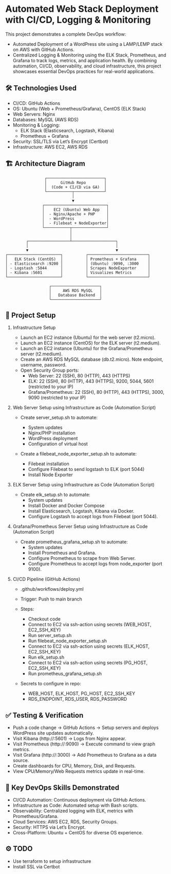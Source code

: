 # Automated Web Stack Deployment with CI/CD, Logging & Monitoring
This project demonstrates a complete DevOps workflow:
- Automated Deployment of a WordPress site using a LAMP/LEMP stack on AWS with GitHub Actions.
- Centralized Logging & Monitoring using the ELK Stack, Prometheus, and Grafana to track logs, metrics, and application health.
By combining automation, CI/CD, observability, and cloud infrastructure, this project showcases essential DevOps practices for real-world applications.


## 🛠️ Technologies Used
- CI/CD: GitHub Actions
- OS: Ubuntu (Web + Prometheus/Grafana), CentOS (ELK Stack)
- Web Servers: Nginx
- Databases: MySQL (AWS RDS)
- Monitoring & Logging:
    - ELK Stack (Elasticsearch, Logstash, Kibana)
    - Prometheus + Grafana
- Security: SSL/TLS via Let’s Encrypt (Certbot)
- Infrastructure: AWS EC2, AWS RDS


## 🏗 Architecture Diagram
```
                 ┌─────────────────────────┐
                 │      GitHub Repo        │
                 │  (Code + CI/CD via GA)  │
                 └───────────┬─────────────┘
                             │
                             ▼
                ┌───────────────────────────┐
                │    EC2 (Ubuntu) Web App   │
                │  - Nginx/Apache + PHP     │
                │  - WordPress              │
                │  - Filebeat + NodeExporter│
                └───────────┬───────────────┘
                            │
                            │
         ┌──────────────────┴───────────────────┐
         │                                      │
         ▼                                      ▼
┌───────────────────────┐          ┌──────────────────────────┐
│   ELK Stack (CentOS)  │          │ Prometheus + Grafana     │
│ - Elasticsearch :9200 │          │ (Ubuntu) :9090, :3000    │
│ - Logstash :5044      │          │ Scrapes NodeExporter     │
│ - Kibana :5601        │          │ Visualizes Metrics       │
└───────────────────────┘          └──────────────────────────┘

                   ┌─────────────────────┐
                   │     AWS RDS MySQL   │
                   │   Database Backend  │
                   └─────────────────────┘
```

## 🚀 Project Setup
1. Infrastructure Setup
    - Launch an EC2 instance (Ubuntu) for the web server (t2.micro).
    - Launch an EC2 instance (CentOS) for the ELK server (t2.medium).
    - Launch an EC2 instance (Ubuntu) for the Grafana/Prometheus server (t2.medium).
    - Create an AWS RDS MySQL database (db.t2.micro). Note endpoint, username, password.
    - Open Security Group ports:
        - Web Server: 22 (SSH), 80 (HTTP), 443 (HTTPS)
        - ELK: 22 (SSH), 80 (HTTP), 443 (HTTPS), 9200, 5044, 5601 (restricted to your IP)
        - Grafana/Prometheus: 22 (SSH), 80 (HTTP), 443 (HTTPS), 3000, 9090 (restricted to your IP)

2.  Web Server Setup using Infrastructure as Code (Automation Script)
    - Create server_setup.sh to automate:
        - System updates
        - Nginx/PHP installation
        - WordPress deployment
        - Configuration of virtual host

    - Create a filebeat_node_exporter_setup.sh to automate:
        - Filebeat installation
        - Configure Filebeat to send logstash to ELK (port 5044)
        - Install Node Exporter

3.  ELK Server Setup using Infrastructure as Code (Automation Script)
    - Create elk_setup.sh to automate:
        - System updates
        - Install Docker and Docker Compose
        - Install Elasticsearch, Logstash, Kibana via Docker.
        - Configure Logstash to accept logs from Filebeat (port 5044).

4.  Grafana/Prometheus Server Setup using Infrastructure as Code (Automation Script)
    - Create prometheus_grafana_setup.sh to automate:
        - System updates
        - Install Prometheus and Grafana.
        - Configure Prometheus to scrape from Web Server.
        - Configure Prometheus to accept logs from node_exporter (port 9100).

5. CI/CD Pipeline (GitHub Actions)
    - .github/workflows/deploy.yml
    - Trigger: Push to main branch
    - Steps:
        - Checkout code
        - Connect to EC2 via ssh-action using secrets (WEB_HOST, EC2_SSH_KEY)
        - Run server_setup.sh
        - Run filebeat_node_exporter_setup.sh
        - Connect to EC2 via ssh-action using secrets (ELK_HOST, EC2_SSH_KEY)
        - Run elk_setup.sh
        - Connect to EC2 via ssh-action using secrets (PG_HOST, EC2_SSH_KEY)
        - Run prometheus_grafana_setup.sh

    - Secrets to configure in repo:
        - WEB_HOST, ELK_HOST, PG_HOST, EC2_SSH_KEY
        - RDS_ENDPOINT, RDS_USER, RDS_PASSWORD


## ✅ Testing & Verification
- Push a code change → GitHub Actions → Setup servers and deploys WordPress site updates automatically.
- Visit Kibana (http://<elk-ip>:5601) → Logs from Nginx appear.
- Visit Prometheus (http://<pg-ip>:9090) → Execute command to view graph metrics.
- Visit Grafana (http://<pg-ip>:3000) → Add Prometheus to Grafana as a data source.
- Create dashboards for CPU, Memory, Disk, and Requests.
- View CPU/Memory/Web Requests metrics update in real-time.


## 🌟 Key DevOps Skills Demonstrated
- CI/CD Automation: Continuous deployment via GitHub Actions.
- Infrastructure as Code: Automated setup with Bash scripts.
- Observability: Centralized logging with ELK, metrics with Prometheus/Grafana.
- Cloud Services: AWS EC2, RDS, Security Groups.
- Security: HTTPS via Let’s Encrypt.
- Cross-Platform: Ubuntu + CentOS for diverse OS experience.


## ⚙️ TODO
- Use terraform to setup infrastructure
- Install SSL via Certbot
